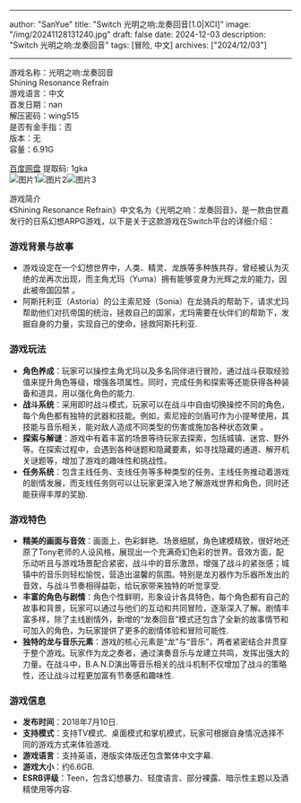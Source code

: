 
---
author: "SanYue"
title: "Switch 光明之响:龙奏回音[1.0|XCI]"
image: "/img/20241128131240.jpg"
draft: false
date: 2024-12-03
description: "Switch 光明之响:龙奏回音"
tags: [冒险, 中文]
archives: ["2024/12/03"]

---

游戏名称：光明之响:龙奏回音   
Shining Resonance Refrain    
游戏语言：中文  
首发日期：nan  
解压密码：wing515  
是否有金手指：否  
版本：无   
容量：6.91G

[百度网盘](https://pan.baidu.com/s/1hk3lBHObLI6RS68j7kejGw) 提取码: 1gka  
![图片1](/img/52bf0a.jpg)![图片2](/img/f3173e.jpg)![图片3](/img/5ab6f0.jpg)  

游戏简介  
《Shining Resonance Refrain》中文名为《光明之响：龙奏回音》，是一款由世嘉发行的日系幻想ARPG游戏，以下是关于这款游戏在Switch平台的详细介绍：

### 游戏背景与故事
- 游戏设定在一个幻想世界中，人类、精灵、龙族等多种族共存，曾经被认为灭绝的龙再次出现，而主角尤玛（Yuma）拥有能够变身为光辉之龙的能力，因此被帝国囚禁 。
- 阿斯托利亚（Astoria）的公主索尼娅（Sonia）在龙骑兵的帮助下，请求尤玛帮助他们对抗帝国的统治，拯救自己的国家，尤玛需要在伙伴们的帮助下，发掘自身的力量，实现自己的使命，拯救阿斯托利亚.

### 游戏玩法
- **角色养成**：玩家可以操控主角尤玛以及多名同伴进行冒险，通过战斗获取经验值来提升角色等级，增强各项属性。同时，完成任务和探索等还能获得各种装备和道具，用以强化角色的能力.
- **战斗系统**：采用即时战斗模式，玩家可以在战斗中自由切换操控不同的角色，每个角色都有独特的武器和技能。例如，索尼娅的剑盾可作为小提琴使用，其技能与音乐相关，能对敌人造成不同类型的伤害或施加各种状态效果 。
- **探索与解谜**：游戏中有着丰富的场景等待玩家去探索，包括城镇、迷宫、野外等。在探索过程中，会遇到各种谜题和隐藏要素，如寻找隐藏的通道、解开机关谜题等，增加了游戏的趣味性和挑战性。
- **任务系统**：包含主线任务、支线任务等多种类型的任务。主线任务推动着游戏的剧情发展，而支线任务则可以让玩家更深入地了解游戏世界和角色，同时还能获得丰厚的奖励.

### 游戏特色
- **精美的画面与音效**：画面上，色彩鲜艳、场景细腻，角色建模精致，很好地还原了Tony老师的人设风格，展现出一个充满奇幻色彩的世界。音效方面，配乐动听且与游戏场景配合紧密，战斗中的音乐激昂，增强了战斗的紧张感；城镇中的音乐则轻松愉悦，营造出温馨的氛围。特别是龙刃器作为乐器所发出的音效，与战斗节奏相得益彰，给玩家带来独特的听觉享受.
- **丰富的角色与剧情**：角色个性鲜明，形象设计各具特色，每个角色都有自己的故事和背景，玩家可以通过与他们的互动和共同冒险，逐渐深入了解。剧情丰富多样，除了主线剧情外，新增的“龙奏回音”模式还包含了全新的故事情节和可加入的角色，为玩家提供了更多的剧情体验和冒险可能性.
- **独特的龙与音乐元素**：游戏的核心元素是“龙”与“音乐”，两者紧密结合并贯穿于整个游戏。玩家作为龙之奏者，通过演奏音乐与龙建立共鸣，发挥出强大的力量。在战斗中，B.A.N.D演出等音乐相关的战斗机制不仅增加了战斗的策略性，还让战斗过程更加富有节奏感和趣味性.

### 游戏信息
- **发布时间**：2018年7月10日.
- **支持模式**：支持TV模式、桌面模式和掌机模式，玩家可根据自身情况选择不同的游戏方式来体验游戏.
- **游戏语言**：支持英语，港版实体版还包含繁体中文字幕.
- **游戏大小**：约6.6GB.
- **ESRB评级**：Teen，包含幻想暴力、轻度语言、部分裸露、暗示性主题以及酒精使用等内容.
 
